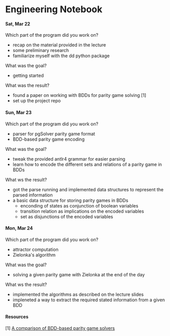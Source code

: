# Engineering Notebook

#### Sat, Mar 22

Which part of the program did you work on? 

* recap on the material provided in the lecture
* some preliminary research
* familiarize myself with the dd python package

What was the goal?

* getting started

What was the result?

* found a paper on working with BDDs for parity game solving [1]
* set up the project repo

#### Sun, Mar 23

Which part of the program did you work on? 

* parser for pgSolver parity game format
* BDD-based parity game encoding

What was the goal?

* tweak the provided antlr4 grammar for easier parsing
* learn how to encode the different sets and relations of a parity game in BDDs

What ws the result?

* got the parse running and implemented data structures to represent the parsed information
* a basic data structure for storing parity games in BDDs
    * enconding of states as conjunction of boolean variables
    * transition relation as implications on the encoded variables
    * set as disjunctions of the encoded variables
    
#### Mon, Mar 24

Which part of the program did you work on? 

* attractor computation
* Zielonka's algorithm

What was the goal?

* solving a given parity game with Zielonka at the end of the day

What ws the result?

* implemented the algorithms as described on the lecture slides
* impleneted a way to extract the required stated information from a given BDD




#### Resources 
[1] [A comparison of BDD-based parity game solvers](https://arxiv.org/pdf/1809.03097.pdf)
